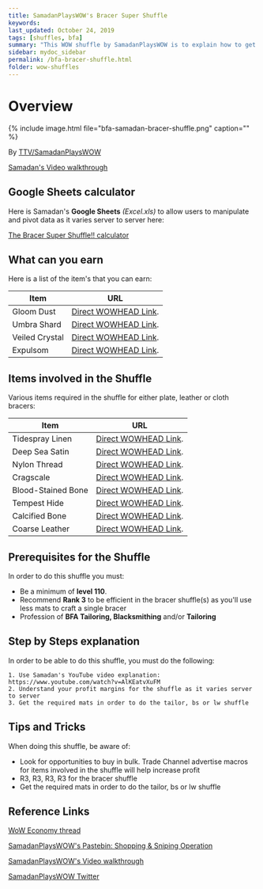 ```yaml
---
title: SamadanPlaysWOW's Bracer Super Shuffle
keywords:
last_updated: October 24, 2019
tags: [shuffles, bfa]
summary: "This WOW shuffle by SamadanPlaysWOW is to explain how to get Expulsom, Umbra Shard & Veiled Crystal from doing the tailoring bracer shuffle"
sidebar: mydoc_sidebar
permalink: /bfa-bracer-shuffle.html
folder: wow-shuffles
---
```


# Overview
{% include image.html file="bfa-samadan-bracer-shuffle.png" caption="" %}

 By [TTV/SamadanPlaysWOW](https://www.twitch.tv/SamadanPlaysWoW)

[Samadan's Video walkthrough](https://www.youtube.com/watch?v=AlKEatvXuFM)

## Google Sheets calculator
Here is Samadan's **Google Sheets** _(Excel.xls)_ to allow users to manipulate and pivot data as it varies server to server here:

[The Bracer Super Shuffle!! calculator](https://docs.google.com/spreadsheets/d/10yF_s6tneZ1QHbPvPRaFNA_FoJAXa3nl-YXJPIyGSc8/edit#gid=933460130)

## What can you earn

Here is a list of the item's that you can earn:

|Item|URL|
|-------|--------|
|Gloom Dust|[Direct WOWHEAD Link](https://www.wowhead.com/item=152875/gloom-dust).|
|Umbra Shard|[Direct WOWHEAD Link](https://www.wowhead.com/item=152876/umbra-shard).|
|Veiled Crystal|[Direct WOWHEAD Link](https://www.wowhead.com/item=152877/veiled-crystal).|
|Expulsom|[Direct WOWHEAD Link](https://www.wowhead.com/item=152668/expulsom).|

## Items involved in the Shuffle

Various items required in the shuffle for either plate, leather or cloth bracers:

|Item|URL|
|-------|--------|
| Tidespray Linen|[Direct WOWHEAD Link](https://www.wowhead.com/item=152576/tidespray-linen).|
| Deep Sea Satin|[Direct WOWHEAD Link](https://www.wowhead.com/item=152577/deep-sea-satin).|
| Nylon Thread|[Direct WOWHEAD Link](https://www.wowhead.com/item=159959/nylon-thread).|
| Cragscale|[Direct WOWHEAD Link](https://www.wowhead.com/item=168650/cragscale).|
| Blood-Stained Bone|[Direct WOWHEAD Link](https://www.wowhead.com/item=154164/blood-stained-bone).|
| Tempest Hide|[Direct WOWHEAD Link](https://www.wowhead.com/item=154722/tempest-hide).|
| Calcified Bone|[Direct WOWHEAD Link](https://www.wowhead.com/item=154165/calcified-bone).|
| Coarse Leather|[Direct WOWHEAD Link](https://www.wowhead.com/item=152541/coarse-leather).|

## Prerequisites for the Shuffle
In order to do this shuffle you must:

* Be a minimum of **level 110**.
* Recommend **Rank 3** to be efficient in the bracer shuffle(s) as you'll use less mats to craft a single bracer
* Profession of **BFA Tailoring, Blacksmithing** and/or **Tailoring**

## Step by Steps explanation
In order to be able to do this shuffle, you must do the following:

```
1. Use Samadan's YouTube video explanation: https://www.youtube.com/watch?v=AlKEatvXuFM
2. Understand your profit margins for the shuffle as it varies server to server
3. Get the required mats in order to do the tailor, bs or lw shuffle
```

## Tips and Tricks
When doing this shuffle, be aware of:

* Look for opportunities to buy in bulk. Trade Channel advertise macros for items involved in the shuffle will help increase profit
* R3, R3, R3, R3 for the bracer shuffle
* Get the required mats in order to do the tailor, bs or lw shuffle

## Reference Links
[WoW Economy thread](https://www.reddit.com/r/woweconomy/comments/aqk37l/the_bracer_super_shuffle/)

[SamadanPlaysWOW's Pastebin: Shopping & Sniping Operation](https://pastebin.com/Au7M4vmB)

[SamadanPlaysWOW's Video walkthrough](https://www.youtube.com/watch?v=AlKEatvXuFM)

[SamadanPlaysWOW Twitter](https://www.twitter.com/SamadanPlaysWOW)
